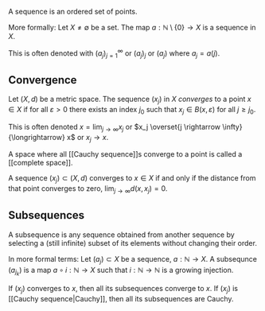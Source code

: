 A sequence is an ordered set of points.

More formally:
Let $X \neq \emptyset$ be a set.
The map $a : \mathbb{N} \setminus \{0\} \rightarrow X$ is a sequence in $X$.

This is often denoted with
$(a_j)_{j=1}^{\infty}$ or $(a_j)_j$ or $(a_j)$ where $a_j = a(j)$.

## Convergence

Let $(X, d)$ be a metric space.
The sequence $(x_j)$ in $X$ _converges_ to a point $x \in X$
if for all $\varepsilon > 0$ there exists an index $j_0$
such that $x_j \in B(x, \varepsilon)$ for all $j \geq j_0$.

This is often denoted $x = \lim_{j \rightarrow \infty} x_j$
or $x_j \overset{j \rightarrow \infty}{\longrightarrow} x$ or $x_j \longrightarrow x$.

A space where all [[Cauchy sequence]]s converge to a point
is called a [[complete space]].

A sequence $(x_j) \subset (X, d)$ converges to $x \in X$
if and only if the distance from that point converges to zero,
$\lim_{j \rightarrow \infty} d(x, x_j) = 0$.

## Subsequences

A subsequence is any sequence obtained from another sequence
by selecting a (still infinite) subset of its elements without changing their order.

In more formal terms:
Let $(a_j) \subset X$ be a sequence, $a : \mathbb{N} \rightarrow X$.
A subsequnce $(a_{j_k})$ is a map $a \circ i : \mathbb{N} \rightarrow X$
such that $i : \mathbb{N} \rightarrow \mathbb{N}$ is a growing injection.

If $(x_j)$ converges to $x$,
then all its subsequences converge to $x$.
If $(x_j)$ is [[Cauchy sequence|Cauchy]],
then all its subsequences are Cauchy.